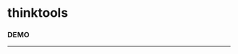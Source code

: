 # thinktools
### DEMO 

[演示站]: http://thinktools.chenjj.cn/ "demo"

-------------------------------------------------------------------
